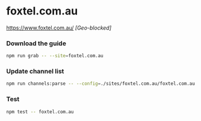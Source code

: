 # foxtel.com.au

https://www.foxtel.com.au/ _[Geo-blocked]_

### Download the guide

```sh
npm run grab -- --site=foxtel.com.au
```

### Update channel list

```sh
npm run channels:parse -- --config=./sites/foxtel.com.au/foxtel.com.au.config.js --output=./sites/foxtel.com.au/foxtel.com.au.channels.xml
```

### Test

```sh
npm test -- foxtel.com.au
```
